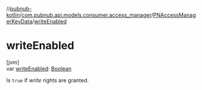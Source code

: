 //[pubnub-kotlin](../../../index.md)/[com.pubnub.api.models.consumer.access_manager](../index.md)/[PNAccessManagerKeyData](index.md)/[writeEnabled](write-enabled.md)

# writeEnabled

[jvm]\
var [writeEnabled](write-enabled.md): [Boolean](https://kotlinlang.org/api/latest/jvm/stdlib/kotlin/-boolean/index.html)

Is `true` if *write* rights are granted.
